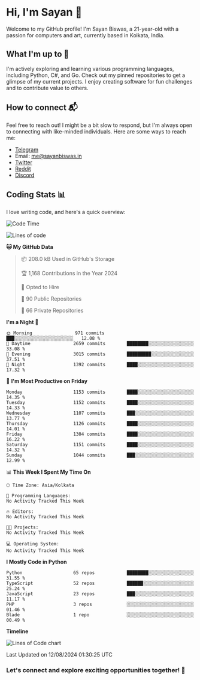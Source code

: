 # Hi, I'm Sayan 👋

Welcome to my GitHub profile! I'm Sayan Biswas, a 21-year-old with a passion for computers and art, currently based in Kolkata, India.

## What I'm up to 🚀

I'm actively exploring and learning various programming languages, including Python, C#, and Go. Check out my pinned repositories to get a glimpse of my current projects. I enjoy creating software for fun challenges and to contribute value to others.

## How to connect 📬

Feel free to reach out! I might be a bit slow to respond, but I'm always open to connecting with like-minded individuals. Here are some ways to reach me:

- [Telegram](https://t.me/dank_as_fuck)
- Email: [me@sayanbiswas.in](mailto:me@sayanbiswas.in)
- [Twitter](https://twitter.com/TheDankDel)
- [Reddit](https://www.reddit.com/user/dank_as_fuck_/)
- [Discord](https://discordapp.com/users/506536929152466945)

## Coding Stats 📊

I love writing code, and here's a quick overview:

<!--START_SECTION:waka-->
![Code Time](http://img.shields.io/badge/Code%20Time-1%2C652%20hrs%2017%20mins-blue)

![Lines of code](https://img.shields.io/badge/From%20Hello%20World%20I%27ve%20Written-5.9%20million%20lines%20of%20code-blue)

**🐱 My GitHub Data** 

> 📦 208.0 kB Used in GitHub's Storage 
 > 
> 🏆 1,168 Contributions in the Year 2024
 > 
> 💼 Opted to Hire
 > 
> 📜 90 Public Repositories 
 > 
> 🔑 66 Private Repositories 
 > 
**I'm a Night 🦉** 

```text
🌞 Morning                971 commits         ███░░░░░░░░░░░░░░░░░░░░░░   12.08 % 
🌆 Daytime                2659 commits        ████████░░░░░░░░░░░░░░░░░   33.08 % 
🌃 Evening                3015 commits        █████████░░░░░░░░░░░░░░░░   37.51 % 
🌙 Night                  1392 commits        ████░░░░░░░░░░░░░░░░░░░░░   17.32 % 
```
📅 **I'm Most Productive on Friday** 

```text
Monday                   1153 commits        ████░░░░░░░░░░░░░░░░░░░░░   14.35 % 
Tuesday                  1152 commits        ████░░░░░░░░░░░░░░░░░░░░░   14.33 % 
Wednesday                1107 commits        ███░░░░░░░░░░░░░░░░░░░░░░   13.77 % 
Thursday                 1126 commits        ████░░░░░░░░░░░░░░░░░░░░░   14.01 % 
Friday                   1304 commits        ████░░░░░░░░░░░░░░░░░░░░░   16.22 % 
Saturday                 1151 commits        ████░░░░░░░░░░░░░░░░░░░░░   14.32 % 
Sunday                   1044 commits        ███░░░░░░░░░░░░░░░░░░░░░░   12.99 % 
```


📊 **This Week I Spent My Time On** 

```text
🕑︎ Time Zone: Asia/Kolkata

💬 Programming Languages: 
No Activity Tracked This Week

🔥 Editors: 
No Activity Tracked This Week

🐱‍💻 Projects: 
No Activity Tracked This Week

💻 Operating System: 
No Activity Tracked This Week
```

**I Mostly Code in Python** 

```text
Python                   65 repos            ████████░░░░░░░░░░░░░░░░░   31.55 % 
TypeScript               52 repos            ██████░░░░░░░░░░░░░░░░░░░   25.24 % 
JavaScript               23 repos            ███░░░░░░░░░░░░░░░░░░░░░░   11.17 % 
PHP                      3 repos             ░░░░░░░░░░░░░░░░░░░░░░░░░   01.46 % 
Blade                    1 repo              ░░░░░░░░░░░░░░░░░░░░░░░░░   00.49 % 
```



**Timeline**

![Lines of Code chart](https://raw.githubusercontent.com/Dank-del/Dank-del/main/assets/bar_graph.png)


 Last Updated on 12/08/2024 01:30:25 UTC
<!--END_SECTION:waka-->

### Let's connect and explore exciting opportunities together! 🚀
